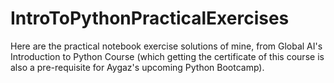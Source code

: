 # IntroToPythonPracticalExercises
Here are the practical notebook exercise solutions of mine, from Global AI's Introduction to Python Course (which getting the certificate of this course is also a pre-requisite for Aygaz's upcoming Python Bootcamp).
